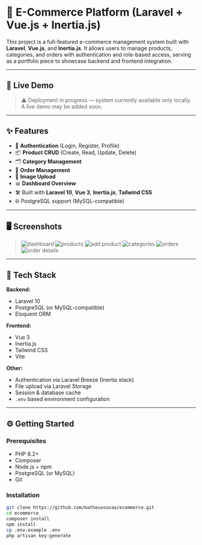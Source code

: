 # 🛒 E-Commerce Platform (Laravel + Vue.js + Inertia.js)

This project is a full-featured e-commerce management system built with **Laravel**, **Vue.js**, and **Inertia.js**. It allows users to manage products, categories, and orders with authentication and role-based access, serving as a portfolio piece to showcase backend and frontend integration.

---

## 🚀 Live Demo

> ⚠️ Deployment in progress — system currently available only locally.  
> A live demo may be added soon.

---

## ✨ Features

- 🔐 **Authentication** (Login, Register, Profile)
- 📦 **Product CRUD** (Create, Read, Update, Delete)
- 🗂️ **Category Management**
- 📑 **Order Management**
- 📸 **Image Upload**
- 📊 **Dashboard Overview**
- 🛠️ Built with **Laravel 10**, **Vue 3**, **Inertia.js**, **Tailwind CSS**
- 🌐 PostgreSQL support (MySQL-compatible)

---

## 🖥️ Screenshots

> ![dashboard](https://github.com/user-attachments/assets/d016b593-6da3-4f7e-970b-1a5b74190aab)
> ![products](https://github.com/user-attachments/assets/d847b923-fb44-442a-890f-0bd03ed5fbcb)
> ![add product](https://github.com/user-attachments/assets/2f777e7c-5c26-4ce5-93e4-985e23c9a83b)
> ![categories](https://github.com/user-attachments/assets/09852639-6ed8-45d0-b028-534bfd7043c9)
> ![orders](https://github.com/user-attachments/assets/e7842a29-89bc-4393-9ff3-dd1b756407c0)
> ![order details](https://github.com/user-attachments/assets/77e741a2-764d-4c1e-b333-72a4621b58a8)

---

## 🧰 Tech Stack

**Backend:**
- Laravel 10
- PostgreSQL (or MySQL-compatible)
- Eloquent ORM

**Frontend:**
- Vue 3
- Inertia.js
- Tailwind CSS
- Vite

**Other:**
- Authentication via Laravel Breeze (Inertia stack)
- File upload via Laravel Storage
- Session & database cache
- `.env` based environment configuration

---

## ⚙️ Getting Started

### Prerequisites

- PHP 8.2+
- Composer
- Node.js + npm
- PostgreSQL (or MySQL)
- Git

### Installation

```bash
git clone https://github.com/matheusousaa/ecommerce.git
cd ecommerce
composer install
npm install
cp .env.example .env
php artisan key:generate
